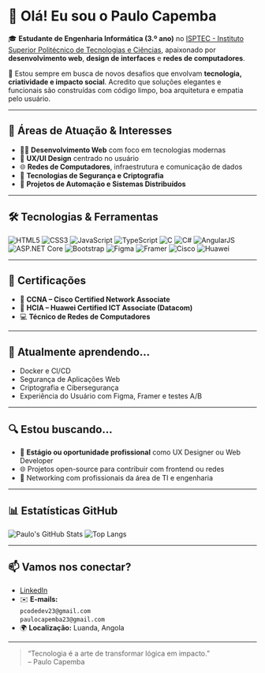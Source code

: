 # 👋 Olá! Eu sou o Paulo Capemba

🎓 **Estudante de Engenharia Informática (3.º ano)** no [ISPTEC - Instituto Superior Politécnico de Tecnologias e Ciências](https://www.linkedin.com/school/isptec/), apaixonado por **desenvolvimento web**, **design de interfaces** e **redes de computadores**.  

🚀 Estou sempre em busca de novos desafios que envolvam **tecnologia, criatividade e impacto social**. Acredito que soluções elegantes e funcionais são construídas com código limpo, boa arquitetura e empatia pelo usuário.

---

## 💼 Áreas de Atuação & Interesses

- 👨‍💻 **Desenvolvimento Web** com foco em tecnologias modernas
- 🎨 **UX/UI Design** centrado no usuário
- 🌐 **Redes de Computadores**, infraestrutura e comunicação de dados
- 🔐 **Tecnologias de Segurança e Criptografia**
- 🤖 **Projetos de Automação e Sistemas Distribuídos**

---

## 🛠️ Tecnologias & Ferramentas

![HTML5](https://img.shields.io/badge/HTML5-E34F26?style=flat&logo=html5&logoColor=white)
![CSS3](https://img.shields.io/badge/CSS3-1572B6?style=flat&logo=css3&logoColor=white)
![JavaScript](https://img.shields.io/badge/JavaScript-F7DF1E?style=flat&logo=javascript&logoColor=black)
![TypeScript](https://img.shields.io/badge/TypeScript-3178C6?style=flat&logo=typescript&logoColor=white)
![C](https://img.shields.io/badge/C-00599C?style=flat&logo=c&logoColor=white)
![C#](https://img.shields.io/badge/C%23-239120?style=flat&logo=c-sharp&logoColor=white)
![AngularJS](https://img.shields.io/badge/AngularJS-E23237?style=flat&logo=angularjs&logoColor=white)
![ASP.NET Core](https://img.shields.io/badge/ASP.NET_Core-512BD4?style=flat&logo=dotnet&logoColor=white)
![Bootstrap](https://img.shields.io/badge/Bootstrap-7952B3?style=flat&logo=bootstrap&logoColor=white)
![Figma](https://img.shields.io/badge/Figma-F24E1E?style=flat&logo=figma&logoColor=white)
![Framer](https://img.shields.io/badge/Framer-0055FF?style=flat&logo=framer&logoColor=white)
![Cisco](https://img.shields.io/badge/Cisco-1BA0D7?style=flat&logo=cisco&logoColor=white)
![Huawei](https://img.shields.io/badge/HCIA_Datacom-FF0000?style=flat&logo=huawei&logoColor=white)

---

## 📜 Certificações

- 📡 **CCNA – Cisco Certified Network Associate**
- 📶 **HCIA – Huawei Certified ICT Associate (Datacom)**
- 💻 **Técnico de Redes de Computadores**

---

## 🌱 Atualmente aprendendo...

- Docker e CI/CD
- Segurança de Aplicações Web
- Criptografia e Cibersegurança
- Experiência do Usuário com Figma, Framer e testes A/B

---

## 🔍 Estou buscando...

- 📢 **Estágio ou oportunidade profissional** como UX Designer ou Web Developer
- 🌐 Projetos open-source para contribuir com frontend ou redes
- 🤝 Networking com profissionais da área de TI e engenharia

---

## 📊 Estatísticas GitHub

![Paulo's GitHub Stats](https://github-readme-stats.vercel.app/api?username=pcode23dev&show_icons=true&theme=radical)
![Top Langs](https://github-readme-stats.vercel.app/api/top-langs/?username=pcode23dev&layout=compact&theme=radical)

---

## 📫 Vamos nos conectar?

- [LinkedIn](https://www.linkedin.com/in/paulo-capemba-14a2a9373)
- ✉️ **E-mails:**  
  `pcodedev23@gmail.com`  
  `paulocapemba23@gmail.com`
- 🌍 **Localização:** Luanda, Angola

---

> “Tecnologia é a arte de transformar lógica em impacto.”  
> – Paulo Capemba